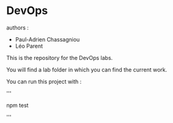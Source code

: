 # DevOps

authors :
- Paul-Adrien Chassagniou
- Léo Parent


This is the repository for the DevOps labs.

You will find a lab folder in which you can find the current work.

You can run this project with :


'''


npm test


'''
